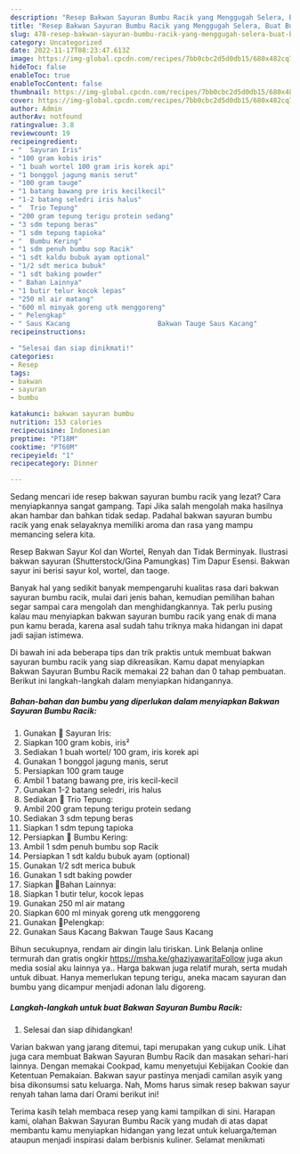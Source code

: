 ```yaml
---
description: "Resep Bakwan Sayuran Bumbu Racik yang Menggugah Selera, Buat Buka Puasa Lezat Sekali"
title: "Resep Bakwan Sayuran Bumbu Racik yang Menggugah Selera, Buat Buka Puasa Lezat Sekali"
slug: 478-resep-bakwan-sayuran-bumbu-racik-yang-menggugah-selera-buat-buka-puasa-lezat-sekali
category: Uncategorized
date: 2022-11-17T08:23:47.613Z
image: https://img-global.cpcdn.com/recipes/7bb0cbc2d5d0db15/680x482cq70/bakwan-sayuran-bumbu-racik-foto-resep-utama.jpg
hideToc: false
enableToc: true
enableTocContent: false
thumbnail: https://img-global.cpcdn.com/recipes/7bb0cbc2d5d0db15/680x482cq70/bakwan-sayuran-bumbu-racik-foto-resep-utama.jpg
cover: https://img-global.cpcdn.com/recipes/7bb0cbc2d5d0db15/680x482cq70/bakwan-sayuran-bumbu-racik-foto-resep-utama.jpg
author: Admin
authorAv: notfound
ratingvalue: 3.8
reviewcount: 19
recipeingredient:
- "  Sayuran Iris"
- "100 gram kobis iris"
- "1 buah wortel 100 gram iris korek api"
- "1 bonggol jagung manis serut"
- "100 gram tauge"
- "1 batang bawang pre iris kecilkecil"
- "1-2 batang seledri iris halus"
- "  Trio Tepung"
- "200 gram tepung terigu protein sedang"
- "3 sdm tepung beras"
- "1 sdm tepung tapioka"
- "  Bumbu Kering"
- "1 sdm penuh bumbu sop Racik"
- "1 sdt kaldu bubuk ayam optional"
- "1/2 sdt merica bubuk"
- "1 sdt baking powder"
- " Bahan Lainnya"
- "1 butir telur kocok lepas"
- "250 ml air matang"
- "600 ml minyak goreng utk menggoreng"
- " Pelengkap"
- " Saus Kacang                      Bakwan Tauge Saus Kacang"
recipeinstructions:

- "Selesai dan siap dinikmati!"
categories:
- Resep
tags:
- bakwan
- sayuran
- bumbu

katakunci: bakwan sayuran bumbu 
nutrition: 153 calories
recipecuisine: Indonesian
preptime: "PT18M"
cooktime: "PT60M"
recipeyield: "1"
recipecategory: Dinner

---
```



Sedang mencari ide resep bakwan sayuran bumbu racik yang lezat? Cara menyiapkannya sangat gampang. Tapi Jika salah mengolah maka hasilnya akan hambar dan bahkan tidak sedap. Padahal bakwan sayuran bumbu racik yang enak selayaknya memiliki aroma dan rasa yang mampu memancing selera kita.


Resep Bakwan Sayur Kol dan Wortel, Renyah dan Tidak Berminyak. Ilustrasi bakwan sayuran (Shutterstock/Gina Pamungkas) Tim Dapur Esensi. Bakwan sayur ini berisi sayur kol, wortel, dan taoge.

Banyak hal yang sedikit banyak mempengaruhi kualitas rasa dari bakwan sayuran bumbu racik, mulai dari jenis bahan, kemudian pemilihan bahan segar sampai cara mengolah dan menghidangkannya. Tak perlu pusing kalau mau menyiapkan bakwan sayuran bumbu racik yang enak di mana pun kamu berada, karena asal sudah tahu triknya maka hidangan ini dapat jadi sajian istimewa.


Di bawah ini ada beberapa tips dan trik praktis untuk membuat bakwan sayuran bumbu racik yang siap dikreasikan. Kamu dapat menyiapkan Bakwan Sayuran Bumbu Racik memakai 22 bahan dan 0 tahap pembuatan. Berikut ini langkah-langkah dalam menyiapkan hidangannya.

<!--inarticleads1-->

##### Bahan-bahan dan bumbu yang diperlukan dalam menyiapkan Bakwan Sayuran Bumbu Racik:

1. Gunakan  🌟 Sayuran Iris:
1. Siapkan 100 gram kobis, iris²
1. Sediakan 1 buah wortel/ 100 gram, iris korek api
1. Gunakan 1 bonggol jagung manis, serut
1. Persiapkan 100 gram tauge
1. Ambil 1 batang bawang pre, iris kecil-kecil
1. Gunakan 1-2 batang seledri, iris halus
1. Sediakan  🌟 Trio Tepung:
1. Ambil 200 gram tepung terigu protein sedang
1. Sediakan 3 sdm tepung beras
1. Siapkan 1 sdm tepung tapioka
1. Persiapkan  🌟 Bumbu Kering:
1. Ambil 1 sdm penuh bumbu sop Racik
1. Persiapkan 1 sdt kaldu bubuk ayam (optional)
1. Gunakan 1/2 sdt merica bubuk
1. Gunakan 1 sdt baking powder
1. Siapkan  🌟Bahan Lainnya:
1. Siapkan 1 butir telur, kocok lepas
1. Gunakan 250 ml air matang
1. Siapkan 600 ml minyak goreng utk menggoreng
1. Gunakan  🌟Pelengkap:
1. Gunakan  Saus Kacang                      Bakwan Tauge Saus Kacang


Bihun secukupnya, rendam air dingin lalu tiriskan. Link Belanja online termurah dan gratis ongkir https://msha.ke/ghaziyawaritaFollow juga akun media sosial aku lainnya ya.. Harga bakwan juga relatif murah, serta mudah untuk dibuat. Hanya memerlukan tepung terigu, aneka macam sayuran dan bumbu yang dicampur menjadi adonan lalu digoreng. 

<!--inarticleads2-->

##### Langkah-langkah untuk buat Bakwan Sayuran Bumbu Racik:


1. Selesai dan siap dihidangkan!

Varian bakwan yang jarang ditemui, tapi merupakan yang cukup unik. Lihat juga cara membuat Bakwan Sayuran Bumbu Racik dan masakan sehari-hari lainnya. Dengan memakai Cookpad, kamu menyetujui Kebijakan Cookie dan Ketentuan Pemakaian. Bakwan sayur pastinya menjadi camilan asyik yang bisa dikonsumsi satu keluarga. Nah, Moms harus simak resep bakwan sayur renyah tahan lama dari Orami berikut ini! 

Terima kasih telah membaca resep yang kami tampilkan di sini. Harapan kami, olahan Bakwan Sayuran Bumbu Racik yang mudah di atas dapat membantu kamu menyiapkan hidangan yang lezat untuk keluarga/teman ataupun menjadi inspirasi dalam berbisnis kuliner. Selamat menikmati
